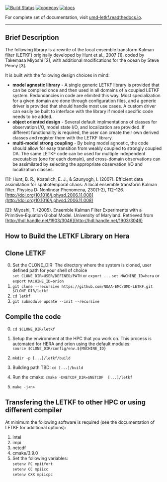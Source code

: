 [![Build Status](https://travis-ci.org/travissluka/UMD-LETKF.svg?branch=develop)](https://travis-ci.org/travissluka/UMD-LETKF)
[![codecov](https://codecov.io/gh/travissluka/UMD-LETKF/branch/develop/graph/badge.svg)](https://codecov.io/gh/travissluka/UMD-LETKF)
[![docs](https://readthedocs.org/projects/umd-letkf/badge/?version=latest)](http://umd-letkf.readthedocs.io)

For complete set of documentation, visit [umd-letkf.readthedocs.io](http://umd-letkf.readthedocs.io/).

----------

Brief Description
----------
The following library is a rewrite of the local ensemble transform Kalman filter (LETKF) originally developed by Hunt et al., 2007 [1], coded by Takemasa Miyoshi [2], with additional modifications for the ocean by Steve Penny [3]. 

It is built with the following design choices in mind:

* **model agnostic library** - A single generic LETKF library is provided that can be compiled once and then used in all domains of a coupled LETKF system. Redundancies in code are elimited this way. Most specialization for a given domain are done through configuration files, and a generic driver is provided that should handle most use cases. A custom driver can easily be built to interface with the library if model specific code needs to be added.
* **object oriented design** - Several default implmentations of classes for observation I/O, model state I/O, and localization are provided. If different functionality is required, the user can create their own derived classes and register them with the LETKF library.
* **multi-model strong coupling** - By being model agnostic, the code should allow for easy transition from weakly coupled to strongly coupled DA. The same LETKF code can be used for multiple independent executables (one for each domain), and cross-domain observations can be assimilated by selecting the appropriate observation I/O and localization classes.

[1]: Hunt, B. R., Kostelich, E. J., & Szunyogh, I. (2007). Efficient data assimilation for spatiotemporal chaos: A local ensemble transform Kalman filter. Physica D: Nonlinear Phenomena, 230(1-2), 112–126. [http://doi.org/10.1016/j.physd.2006.11.008](http://doi.org/10.1016/j.physd.2006.11.008)

[2]: Miyoshi, T. (2005). Ensemble Kalman Filter Experiments with a Primitive-Equation Global Model. University of Maryland. Retrieved from [http://hdl.handle.net/1903/3046](http://hdl.handle.net/1903/3046)

How to Build the LETKF Library on Hera
----------
## Clone LETKF
0. Set the CLONE_DIR: The directory where the system is cloned, user defined path for your shell of choice   
   `set CLONE_DIR=USER/DEFINED/PATH` or `export ...`
   `set MACHINE_ID=hera` or `export MACHINE_ID=orion`
1. `git clone --recursive https://github.com/NOAA-EMC/UMD-LETKF.git $CLONE_DIR/letkf`
2. `cd letkf`
3. `git submodule update --init --recursive` 

## Compile the code
0. `cd $CLONE_DIR/letkf`
1. Setup the environment at the HPC that you work on. 
This process is automated for HERA and orion using the default modules:   
   `source $CLONE_DIR/config/env.${MACHINE_ID}`
2. `mkdir -p [...]/letkf/build`
3. Building path TBD: `cd [...]/build`

4. Run the cmake:
   `cmake -DNETCDF_DIR=$NETCDF  [...]/letkf`
5. `make -j<n>`


## Transfering the LETKF to other HPC or using different compiler
At minimum the following software is required (see the documentation of LETKF for additional options):

1. intel
2. impi
3. netcdf
4. cmake/3.9.0
5. Set the following variables:    
`setenv FC mpiifort`    
`setenv CC mpiicc`     
`setenv CXX mpiicpc` 
